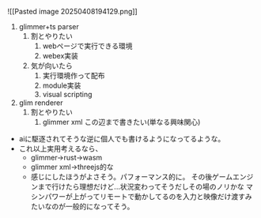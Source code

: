 ![[Pasted image 20250408194129.png]]
1. glimmer+ts parser
	1. 割とやりたい
		1. webページで実行できる環境
		2. webex実装
	2. 気が向いたら
		1. 実行環境作って配布
		2. module実装
		3. visual scripting
2. glim renderer
	1. 割とやりたい
		1. glimmer xml
この辺まで書きたい(単なる興味関心)
- aiに駆逐されてそうな逆に個人でも書けるようになってるような。
- これ以上実用考えるなら、
	- glimmer→rust→wasm
	- glimmer xml→threejs的な
	- 感じにしたほうがよさそう。パフォーマンス的に。
その後ゲームエンジンまで行けたら理想だけど...状況変わってそうだしその場のノリかな
マシンパワーが上がってリモートで動かしてるのを入力と映像だけ渡すみたいなのが一般的になってそう。